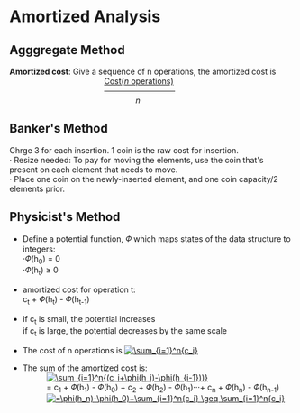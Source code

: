 # Amortized Analysis

## Agggregate Method
   
**Amortized cost**:   Give a sequence of n operations, the amortized cost is    
&emsp;&emsp;&emsp;&emsp;&emsp;&emsp;&emsp;&emsp;&emsp;&emsp;&emsp;&emsp;<u>Cost(_n_ operations)</u>   
&emsp;&emsp;&emsp;&emsp;&emsp;&emsp;&emsp;&emsp;&emsp;&emsp;&emsp;&emsp;~~&emsp;&emsp;&emsp;&emsp;&emsp;&emsp;&emsp;&emsp;&emsp;~~   
&emsp;&emsp;&emsp;&emsp;&emsp;&emsp;&emsp;&emsp;&emsp;&emsp;&emsp;&emsp;&emsp;&emsp;&emsp;&emsp;_n_   
  
## Banker's Method  

Chrge 3 for each insertion. 1 coin is the raw cost for insertion.    
· Resize needed: To pay for moving the elements, use the coin that's present on each element that needs to move.    
· Place one coin on the newly-inserted element, and one coin capacity/2 elements prior.

## Physicist's Method 

* Define a potential function, 𝛷 which maps states of the data structure to integers:    
  ·𝛷(h<sub>0</sub>) = 0   
  ·𝛷(h<sub>t</sub>) ≥ 0    
* amortized cost for operation t:   
  c<sub>t</sub> + 𝛷(h<sub>t</sub>) - 𝛷(h<sub>t-1</sub>)

* if c<sub>t</sub> is small, the potential increases  
  if c<sub>t</sub> is large, the potential decreases by the same scale

* The cost of n operations is <a href="https://www.codecogs.com/eqnedit.php?latex=\sum_{i=1}^n{c_i}" target="_blank"><img src="https://latex.codecogs.com/gif.latex?\sum_{i=1}^n{c_i}" title="\sum_{i=1}^n{c_i}" /></a>   
* The sum of the amortized cost is:   
  &emsp;&emsp;&emsp;<a href="https://www.codecogs.com/eqnedit.php?latex=\sum_{i=1}^n{(c_i&plus;\phi(h_i)-\phi(h_{i-1}))}" target="_blank"><img src="https://latex.codecogs.com/gif.latex?\sum_{i=1}^n{(c_i&plus;\phi(h_i)-\phi(h_{i-1}))}" title="\sum_{i=1}^n{(c_i+\phi(h_i)-\phi(h_{i-1}))}" /></a>   
  &emsp;&emsp;&emsp;= c<sub>1</sub> + 𝛷(h<sub>1</sub>) - 𝛷(h<sub>0</sub>) +  c<sub>2</sub> + 𝛷(h<sub>2</sub>) - 𝛷(h<sub>1</sub>)···+ c<sub>n</sub> + 𝛷(h<sub>n</sub>) - 𝛷(h<sub>n-1</sub>)   
  &emsp;&emsp;&emsp;<a href="https://www.codecogs.com/eqnedit.php?latex==\phi(h_n)-\phi(h_0)&plus;\sum_{i=1}^n{c_i}&space;\geq&space;\sum_{i=1}^n{c_i}" target="_blank"><img src="https://latex.codecogs.com/gif.latex?=\phi(h_n)-\phi(h_0)&plus;\sum_{i=1}^n{c_i}&space;\geq&space;\sum_{i=1}^n{c_i}" title="=\phi(h_n)-\phi(h_0)+\sum_{i=1}^n{c_i} \geq \sum_{i=1}^n{c_i}" /></a>   
  
